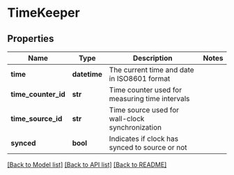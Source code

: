 # TimeKeeper

## Properties
Name | Type | Description | Notes
------------ | ------------- | ------------- | -------------
**time** | **datetime** | The current time and date in ISO8601 format | 
**time_counter_id** | **str** | Time counter used for measuring time intervals | 
**time_source_id** | **str** | Time source used for wall-clock synchronization | 
**synced** | **bool** | Indicates if clock has synced to source or not | 

[[Back to Model list]](../README.md#documentation-for-models) [[Back to API list]](../README.md#documentation-for-api-endpoints) [[Back to README]](../README.md)



